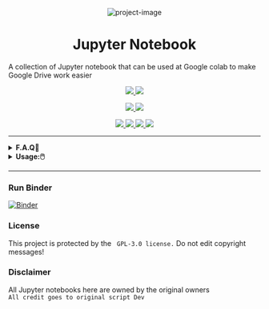 <p align="center"><img src="https://i.ibb.co/pKPRZnh/68747470733a2f2f69302e77702e636f6d2f626c6f672e3333306f686d732e636f6d2f77702d636f6e74656e742f75706c6f.jpg?resize=1024%2C555&amp;ssl=1" alt="project-image"></p>
<h1 align="center" id="title">Jupyter Notebook</h1>
<p id="description">A collection of Jupyter notebook that can be used at Google colab to make Google Drive work easier</p>
<p align="center">
  <a href=https://github.com/Kavindu-Dilhara/Jupyter-notebook ">
    <img src="https://img.shields.io/badge/Jupyter%20Notebook-10-brightgreen">
  </a>
  <a href="https://github.com/Kavindu-Dilhara/Jupyter-notebook">
    <img src="https://img.shields.io/github/languages/code-size/kavidu-dilhara/Jupyter-Notebook">
 <p align="center">   
  </a>
  </a>
  <a href="https://github.com/Kavindu-Dilhara/Jupyter-notebook/fork">
    <img src="https://img.shields.io/github/forks/kavidu-dilhara/Jupyter-Notebook?style=social">
   
  </a>
  <a href="https://github.com/Kavindu-Dilhara/Jupyter-notebook/stargazers">
    <img src="https://img.shields.io/github/stars/kavidu-dilhara/Jupyter-Notebook?style=social">
  </a>
</p>

<p align="center">
  <a href="https://github.com/Kavindu-Dilhara/Jupyter-notebook ">
    <img src="https://img.shields.io/github/repo-size/kavidu-dilhara/Jupyter-Notebook">

  </a>
  <a href="httsp://github.com/Kavindu-Dilhara/Jupyter-notebook ">
    <img src="https://img.shields.io/github/last-commit/kavidu-dilhara/Jupyter-Notebook/main">

  </a>
  <a href="httsp://github.com/Kavindu-Dilhara/Jupyter-notebook ">
    <img src="https://img.shields.io/github/languages/top/kavidu-dilhara/Jupyter-Notebook?color=purple&label=Jupyter notebook&style=plastic">

  </a>
  <a href="https://kavidudilhara.ml/ ">
    <img src="https://img.shields.io/static/v1?label=Author&message=kavidu%20Dilhara&color=purple&style=plastic">

  </a>
  </p>
<hr>
<details>
 <summary><b>F.A.Q🤔</b></summary><br/>

### What is the Google Colab?
**Colaboratory, or “Colab” for short, is a product from Google Research. Colab allows anybody to write and execute arbitrary python code through the browser, and is especially well suited to machine learning, data analysis and education..**
### What is a Jupyter Notebook ?
**A Jupyter Notebook is an open source web application that allows data scientists to create and share documents that include live code, equations, and other multimedia resources.**
### How do Jupyter Notebooks work?
**A Jupyter notebook has two components: a front-end web page and a back-end kernel. The front-end web page allows data scientists to enter programming code or text in rectangular "cells." The browser then passes the code to the back-end kernel which runs the code and returns the results.**
### How long can Google colab run?
**In the free version, runtimes are limited to 12 hours and RAM is also limited to 16 GB. In the pro variant, it is possible to select a high-memory option and thus use 32 GB of RAM. The Google Pro+ variant now offers even more options to run Deep Learning relatively inexpensively without a cloud server or local machine**
### Who can use Colab?
**Colab allows anybody to write and execute arbitrary python code through the browser, and is especially well suited to machine learning, data analysis and education.**

</details>
<details>
 <summary><b>Usage:🖱️</b></summary><br/>


</details>

---------------
### Run Binder
[![Binder](https://mybinder.org/badge_logo.svg)](https://mybinder.org/v2/gh/kavidu-dilhara/Jupyter-Notebook/main)
### License
This project is protected by the ` GPL-3.0 license.`
Do not edit copyright messages!

### Disclaimer
All Jupyter notebooks here are owned by the original owners
<br>`All credit goes to original script Dev`
